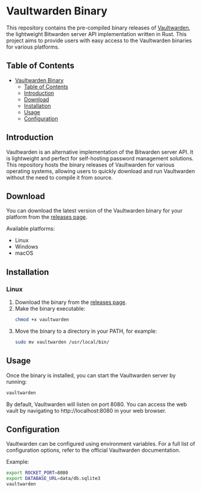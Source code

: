 # Vaultwarden Binary

This repository contains the pre-compiled binary releases of [Vaultwarden](https://github.com/dani-garcia/vaultwarden), the lightweight Bitwarden server API implementation written in Rust. This project aims to provide users with easy access to the Vaultwarden binaries for various platforms.

## Table of Contents

- [Vaultwarden Binary](#vaultwarden-binary)
  - [Table of Contents](#table-of-contents)
  - [Introduction](#introduction)
  - [Download](#download)
  - [Installation](#installation)
  - [Usage](#usage)
  - [Configuration](#configuration)


## Introduction

Vaultwarden is an alternative implementation of the Bitwarden server API. It is lightweight and perfect for self-hosting password management solutions. This repository hosts the binary releases of Vaultwarden for various operating systems, allowing users to quickly download and run Vaultwarden without the need to compile it from source.

## Download

You can download the latest version of the Vaultwarden binary for your platform from the [releases page](https://github.com/1f349/vaultwarden-binary/releases).

Available platforms:
- Linux
- Windows
- macOS

## Installation

### Linux

1. Download the binary from the [releases page](https://github.com/1f349/vaultwarden-binary/releases).
2. Make the binary executable:
   ```bash
   chmod +x vaultwarden
   ```
3. Move the binary to a directory in your PATH, for example:
   ```bash
   sudo mv vaultwarden /usr/local/bin/
   ```

## Usage

Once the binary is installed, you can start the Vaultwarden server by running:

```bash
vaultwarden
```
By default, Vaultwarden will listen on port 8080. You can access the web vault by navigating to http://localhost:8080 in your web browser.

## Configuration

Vaultwarden can be configured using environment variables. For a full list of configuration options, refer to the official Vaultwarden documentation.

Example:

```bash
export ROCKET_PORT=8080
export DATABASE_URL=data/db.sqlite3
vaultwarden
```
